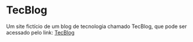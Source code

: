 <h1>TecBlog</h1>

Um site fictício de um blog de tecnologia chamado TecBlog, que pode ser acessado pelo link: [TecBlog](https://francilandio07.github.io/Projetos-Full-Stack/ProjetoCSS3Intermediario/)
